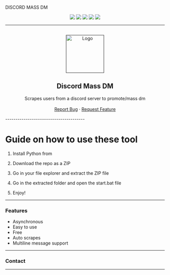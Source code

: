 DISCORD MASS DM

<div id="top"></div>
<p align="center">
  <img src="https://img.shields.io/github/contributors/dropout1337/Discord-Mass-DM.svg?style=for-the-badge"/> 
  <img src="https://img.shields.io/github/forks/dropout1337/Discord-Mass-DM.svg?style=for-the-badge"/>
  <img src="https://img.shields.io/github/stars/dropout1337/Discord-Mass-DM.svg?style=for-the-badge"/>
  <img src="https://img.shields.io/github/issues/dropout1337/Discord-Mass-DM.svg?style=for-the-badge"/>
  <img src="https://img.shields.io/github/license/dropout1337/Discord-Mass-DM.svg?style=for-the-badge"/>
</p>
  
--------------------------------------- 
   
<br/>
<div align="center">
  <a href="">
    <img src="https://i.imgur.com/9l4pHEN.png" alt="Logo" width="120" height="120">
  </a>
  
  <h2 align="center">Discord Mass DM </h3>

  <p align="center">
    Scrapes users from a discord server to promote/mass dm
    <br />
    <br />
    <a href="">Report Bug</a>
    ·
    <a href="">Request Feature</a>
  </p>
</div> 
---------------------------------------
 
# Guide on how to use these tool

1. Install Python from

2. Download the repo as a ZIP

3. Go in your file explorer and extract the ZIP file

4. Go in the extracted folder and open the start.bat file
 
5. Enjoy!

---------------------------------------

### Features
* Asynchronous
* Easy to use
* Free
* Auto scrapes
* Multiline message support

---------------------------------------

### Contact
---------------------------------------